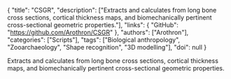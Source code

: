 {
  "title": "CSGR",
  "description": ["Extracts and calculates from long bone cross sections, cortical thickness maps, and biomechanically pertinent cross-sectional geometric properties."],
  "links": {
    "GitHub": "https://github.com/Arothron/CSGR"
  },
  "authors": ["Arothron"],
  "categories": ["Scripts"],
  "tags": ["Biological anthropology", "Zooarchaeology", "Shape recognition", "3D modelling"],
  "doi": null
}

<!-- Generated by csv2md.R – do not edit by hand -->

Extracts and calculates from long bone cross sections, cortical thickness maps, and biomechanically pertinent cross-sectional geometric properties.